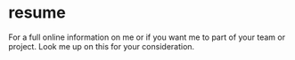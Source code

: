 # resume
 For a full online information on me or if you want me to part of your team or project. Look me up on this for your consideration.
